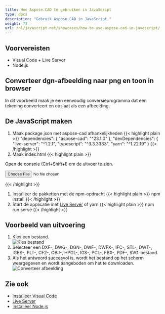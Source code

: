 ```yaml
---
title: Hoe Aspose.CAD te gebruiken in JavaScript
type: docs
description: "Gebruik Aspose.CAD in JavaScript."
weight: 73
url: /nl/javascript-net/showcases/how-to-use-aspose-cad-in-javascript/
---
```


## Voorvereisten
- Visual Code + Live Server
- Node.js

## Converteer dgn-afbeelding naar png en toon in browser

In dit voorbeeld maak je een eenvoudig conversieprogramma dat een tekening converteert en opslaat als een afbeelding.

## De JavaScript maken

1. Maak package.json met aspose-cad afhankelijkheden
{{< highlight plain >}}
"dependencies": {
    "aspose-cad": "^23.1.0"
  },
 "devDependencies": {
    "live-server": "^1.2.1",
    "typescript": "^3.3.3333",
    "yarn": "^1.22.19"
  }
{{< /highlight >}}
1. Maak index.html
{{< highlight plain >}}
<!DOCTYPE html>
Open de console (Ctrl+Shift+I) om de uitvoer te zien.

<script src="./node_modules/aspose-cad/dotnet.js"></script>
<script type="module" src="./node_modules/aspose-cad/es2015/index-js.js"></script>

<body>
	<input id="file" type="file">
	<img id="image" />
</body>

<script>
window.onload = async function () {
	document.querySelector('input').addEventListener('change', function() {
      var reader = new FileReader();
      reader.onload = function() {
      
          var arrayBuffer = this.result;
          var array = new Uint8Array(arrayBuffer);
          
		  //KRIJG_BESTANDSFORMATS
		  fileFormat = Aspose.CAD.Image.getFileFormat(array);
          console.log(fileFormat);
		  
		  // LADEN
		  file = Aspose.CAD.Image.load(array);
          console.log(file);
		  
		  // OPSLAAN
		  exportedFilePromise = Aspose.CAD.Image.save(array, new Aspose.CAD.PngOptions());
		  exportedFilePromise.then(exportedFile => {
			console.log(exportedFile);
			
			var urlCreator = window.URL || window.webkitURL;
			var blob = new Blob([exportedFile], { type: 'application/octet-stream' });
            var imageUrl = urlCreator.createObjectURL(blob);
            document.querySelector("#image").src = imageUrl;
		  });
      }
	  
      reader.readAsArrayBuffer(this.files[0]);
    }, 
	false);
};
</script>
{{< /highlight >}}

1. Installeer de pakketten met de npm-opdracht
{{< highlight plain >}}
npm install
{{< /highlight >}}
1. Start de applicatie met [Live Server](https://marketplace.visualstudio.com/items?itemName=ritwickdey.LiveServer/) of yarn
{{< highlight plain >}}
npm run serve
{{< /highlight >}}

## Voorbeeld van uitvoering

1. Kies een bestand.<br>
![Kies bestand](/_assets/javascript-net/javascript-net/choose-file.png)<br>
1. Selecteer een DXF-, DWG-, DGN-, DWF-, DWFX-, IFC-, STL-, DWT-, IGES-, PLT-, CF2-, OBJ-, HPGL-, IGS-, PCL-, FBX-, PDF-, SVG-bestand.
1. Als het antwoord succesvol is, wordt het bestand op het scherm weergegeven en wordt aangeboden om het te downloaden.<br>
![Converteer afbeelding](/_assets/javascript-net/javascript-net/convert-image.png)<br>
## Zie ook

- [Installeer Visual Code](https://code.visualstudio.com/)
- [Live Server](https://marketplace.visualstudio.com/items?itemName=ritwickdey.LiveServer/)
- [Installeer Node.js](https://nodejs.org/en/)

